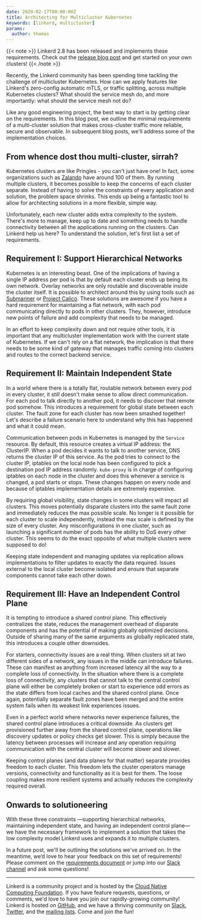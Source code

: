 ```yaml
---
date: 2020-02-17T00:00:00Z
title: Architecting for Multicluster Kubernetes
keywords: [linkerd, multicluster]
params:
  author: thomas
---
```


{{< note >}} Linkerd 2.8 has been released and implements these requirements.
Check out the [release blog post](/2020/06/09/announcing-linkerd-2.8/) and get
started on your own clusters! {{< /note >}}

Recently, the Linkerd community has been spending time tackling the challenge of
multicluster Kubernetes. How can we apply features like Linkerd's zero-config
automatic mTLS, or traffic splitting, across multiple Kubernetes clusters? What
should the service mesh do, and more importantly: what should the service mesh
not do?

Like any good engineering project, the best way to start is by getting clear on
the requirements. In this blog post, we outline the minimal requirements of a
multi-cluster solution that makes cross-cluster traffic more reliable, secure
and observable. In subsequent blog posts, we'll address some of the
implementation choices.

## From whence dost thou multi-cluster, sirrah?

Kubernetes clusters are like Pringles - you can't just have one! In fact, some
organizations such as
[Zalando](https://srcco.de/posts/how-zalando-manages-140-kubernetes-clusters.html)
have around 100 of them. By running multiple clusters, it becomes possible to
keep the concerns of each cluster separate. Instead of having to solve the
constraints of every application and solution, the problem space shrinks. This
ends up being a fantastic tool to allow for architecting solutions in a more
flexible, simple way.

Unfortunately, each new cluster adds extra complexity to the system. There's
more to manage, keep up to date and something needs to handle connectivity
between all the applications running on the clusters. Can Linkerd help us here?
To understand the solution, let's first list a set of requirements.

## Requirement I: Support Hierarchical Networks

Kubernetes is an interesting beast. One of the implications of having a single
IP address per pod is that by default each cluster ends up being its own
network. Overlay networks are only routable and discoverable inside the cluster
itself. It is possible to architect around this by using tools such as
[Submariner](https://github.com/submariner-io/submariner) or
[Project Calico](https://www.projectcalico.org/). These solutions are awesome if
you have a hard requirement for maintaining a flat network, with each pod
communicating directly to pods in other clusters. They, however, introduce new
points of failure and add complexity that needs to be managed.

In an effort to keep complexity down and not require other tools, it is
important that any multicluster implementation work with the current state of
Kubernetes. If we can't rely on a flat network, the implication is that there
needs to be some kind of gateway that manages traffic coming into clusters and
routes to the correct backend service.

## Requirement II: Maintain Independent State

In a world where there is a totally flat, routable network between every pod in
every cluster, it _still_ doesn't make sense to allow direct communication. For
each pod to talk directly to another pod, it needs to discover that remote pod
somehow. This introduces a requirement for global state between each cluster.
The fault zone for each cluster has now been smashed together! Let's describe a
failure scenario here to understand why this has happened and what it could
mean.

Communication between pods in Kubernetes is managed by the `Service` resource.
By default, this resource creates a virtual IP address: the ClusterIP. When a
pod decides it wants to talk to another service, DNS returns the cluster IP of
this service. As the pod tries to connect to the cluster IP, iptables on the
local node has been configured to pick a destination pod IP address randomly.
`kube-proxy` is in charge of configuring iptables on each node in the cluster
and does this whenever a service is changed, a pod starts or stops. These
changes happen on every node and because of iptables implementation details are
extremely expensive.

By requiring global visibility, state changes in some clusters will impact all
clusters. This moves potentially disparate clusters into the same fault zone and
immediately reduces the max possible scale. No longer is it possible for each
cluster to scale independently, instead the max scale is defined by the size of
every cluster. Any misconfigurations in one cluster, such as launching a
significant number of pods has the ability to DoS every other cluster. This
seems to do the exact opposite of what multiple clusters were supposed to do!

Keeping state independent and managing updates via replication allows
implementations to filter updates to exactly the data required. Issues external
to the local cluster become isolated and ensure that separate components cannot
take each other down.

## Requirement III: Have an Independent Control Plane

It is tempting to introduce a shared control plane. This effectively centralizes
the state, reduces the management overhead of disparate components and has the
potential of making globally optimized decisions. Outside of sharing many of the
same arguments as globally replicated state, this introduces a couple other
downsides.

For starters, connectivity issues are a real thing. When clusters sit at two
different sides of a network, any issues in the middle can introduce failures.
These can manifest as anything from increased latency all the way to a complete
loss of connectivity. In the situation where there is a complete loss of
connectivity, any clusters that cannot talk to the central control plane will
either be completely broken or start to experience odd errors as the state
differs from local caches and the shared control plane. Once again, potentially
separate fault zones have been merged and the entire system fails when its
weakest link experiences issues.

Even in a perfect world where networks never experience failures, the
shared control plane introduces a critical downside. As clusters get provisioned
further away from the shared control plane, operations like discovery updates or
policy checks get slower. This is simply because the latency between processes
will increase and any operation requiring communication with the central cluster
will become slower and slower.

Keeping control planes (and data planes for that matter) separate provides
freedom to each cluster. This freedom lets the cluster operators manage
versions, connectivity and functionality as it is best for them. The loose
coupling makes more resilient systems and actually reduces the complexity
required overall.

## Onwards to solutioneering

With these three constraints —supporting hierarchical networks, maintaining
independent state, and having an independent control plane— we have the necessary
framework to implement a solution that takes the low complexity model Linkerd uses
and expands it to multiple clusters.

In a future post, we'll be outlining the solutions we've arrived on. In the
meantime, we’d love to hear your feedback on this set of requirements! Please
comment on the
[requirements document](https://docs.google.com/document/d/1uzD90l1BAX06za_yie8VroGcoCB8F2wCzN0SUeA3ucw/edit#heading=h.79x1g3qlth40)
or jump into our [Slack channel](https://slack.linkerd.io) and ask some
questions!

---

Linkerd is a community project and is hosted by the
[Cloud Native Computing Foundation](https://cncf.io). If you have feature
requests, questions, or comments, we'd love to have you join our rapidly-growing
community! Linkerd is hosted on [GitHub](https://github.com/linkerd/), and we
have a thriving community on [Slack](https://slack.linkerd.io),
[Twitter](https://twitter.com/linkerd), and the
[mailing lists](/2/get-involved/). Come and join the fun!
